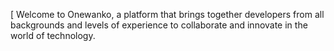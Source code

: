 [
Welcome to Onewanko, a platform that brings together developers from all backgrounds and levels of experience to collaborate and innovate in the world of technology.